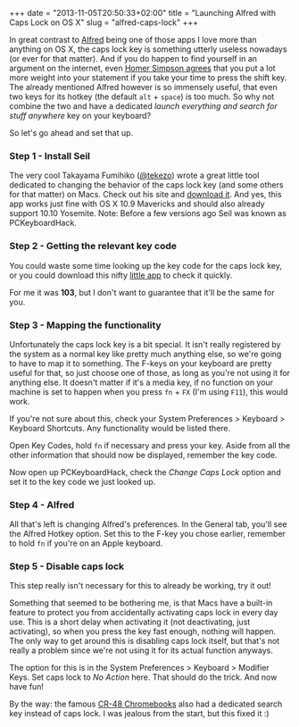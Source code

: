 +++
date = "2013-11-05T20:50:33+02:00"
title = "Launching Alfred with Caps Lock on OS X"
slug = "alfred-caps-lock"
+++

In great contrast to [Alfred](http://www.alfredapp.com/) being one of those apps I love more than anything on OS X, the caps lock key is something utterly useless nowadays (or ever for that matter). And if you do happen to find yourself in an argument on the internet, even [Homer Simpson agrees](http://www.youtube.com/watch?v=xznylVUyND0) that you put a lot more weight into your statement if you take your time to press the shift key. The already mentioned Alfred however is so immensely useful, that even two keys for its hotkey (the default `alt` + `space`) is too much. So why not combine the two and have a dedicated *launch everything and search for stuff anywhere* key on your keyboard?

So let's go ahead and set that up.

### Step 1 - Install Seil

The very cool Takayama Fumihiko ([@tekezo](https://twitter.com/tekezo)) wrote a great little tool dedicated to changing the behavior of the caps lock key (and some others for that matter) on Macs. Check out his site and [download it](https://pqrs.org/osx/karabiner/seil.html.en). And yes, this app works just fine with OS X 10.9 Mavericks and should also already support 10.10 Yosemite. Note: Before a few versions ago Seil was known as PCKeyboardHack.

### Step 2 - Getting the relevant key code

You could waste some time looking up the key code for the caps lock key, or you could download this nifty [little app](http://manytricks.com/keycodes/) to check it quickly.

For me it was **103**, but I don't want to guarantee that it'll be the same for you.

### Step 3 - Mapping the functionality

Unfortunately the caps lock key is a bit special. It isn't really registered by the system as a normal key like pretty much anything else, so we're going to have to map it to something. The F-keys on your keyboard are pretty useful for that, so just choose one of those, as long as you're not using it for anything else. It doesn't matter if it's a media key, if no function on your machine is set to happen when you press `fn` + `FX` (I'm using `F11`), this would work.

If you're not sure about this, check your System Preferences > Keyboard > Keyboard Shortcuts. Any functionality would be listed there.

Open Key Codes, hold `fn` if necessary and press your key. Aside from all the other information that should now be displayed, remember the key code.

Now open up PCKeyboardHack, check the *Change Caps Lock* option and set it to the key code we just looked up.

### Step 4 - Alfred

All that's left is changing Alfred's preferences. In the General tab, you'll see the Alfred Hotkey option. Set this to the F-key you chose earlier, remember to hold `fn` if you're on an Apple keyboard.

### Step 5 - Disable caps lock

This step really isn't necessary for this to already be working, try it out!

Something that seemed to be bothering me, is that Macs have a built-in feature to protect you from accidentally activating caps lock in every day use. This is a short delay when activating it (not deactivating, just activating), so when you press the key fast enough, nothing will happen. The only way to get around this is disabling caps lock itself, but that's not really a problem since we're not using it for its actual function anyways.

The option for this is in the System Preferences > Keyboard > Modifier Keys. Set caps lock to *No Action* here. That should do the trick. And now have fun!

By the way:
the famous [CR-48 Chromebooks](http://en.wikipedia.org/wiki/Chromebook) also had a dedicated search key instead of caps lock. I was jealous from the start, but this fixed it :)

